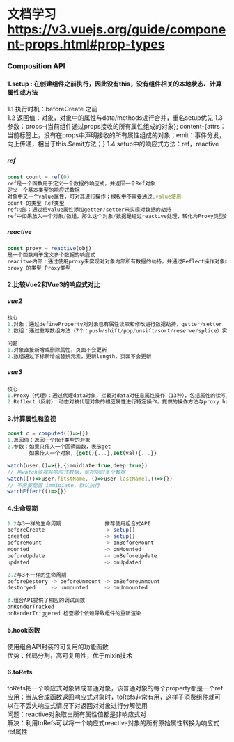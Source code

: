 
# 文档学习 https://v3.vuejs.org/guide/component-props.html#prop-types

### Composition API
#### 1.setup : 在创建组件之前执行，因此没有this，没有组件相关的本地状态、计算属性或方法  
1.1 执行时机：beforeCreate 之前  
1.2 返回值：对象，对象中的属性与data/methods进行合并，重名setup优先
1.3 参数：props-{当前组件通过props接收的所有属性组成的对象}; content-{attrs：当前标签上，没有在props中声明接收的所有属性组成的对象；emit：事件分发，向上传递，相当于this.$emit方法；}
1.4 setup中的响应式方法：ref，reactive
##### ref  
```ts
const count = ref(0)
ref是一个函数用于定义一个数据的响应式，并返回一个Ref对象  
定义一个基本类型的响应式数据  
对象中又一个value属性，可对其进行操作；模板中不需要通过.value使用  
count 的类型 Ref类型
ref内部：通过给value属性添加getter/setter来实现对数据的劫持
ref中如果放入一个对象/数组，那么这个对象/数据是经过reactive处理，转化为Proxy类型的代理对象
```
##### reactive  
```ts
const proxy = reactive(obj)
是一个函数用于定义多个数据的响应式
reacitve内部：通过使用proxy来实现对对象内部所有数据的劫持，并通过Reflect操作对象内部数据
proxy 的类型 Proxy类型
```
#### 2.比较Vue2和Vue3的响应式对比
##### vue2
```ts
核心
1.对象：通过defineProperty对对象已有属性读取和修改进行数据劫持，getter/setter
2.数组：通过重写数组方法（7个：push/shift/pop/unsift/sort/reserve/splice）实现对数组对监听和拦截

问题
1.对象直接新增或删除属性，页面不会更新
2.数组通过下标新增或替换元素，更新length，页面不会更新
```
##### vue3
```ts
核心
1.Proxy（代理）：通过代理data对象，拦截对data对任意属性操作（13种），包括属性的读写/新增/删除等
2.Reflect（反射）：动态对被代理对象的相应属性进行特定操作，提供的操作方法与proxy handlers的方法相同
```
#### 3.计算属性和监视
```ts
const c = computed(()=>{})
1.返回值：返回一个Ref类型的对象
2.参数：如果只传入一个回调函数，表示get 
       如果传入一个对象，{get(){...},set(val){...}}
```
```ts
watch(user,()=>{},{immidiate:true,deep:true})
// 用watch监视非响应式数据，监视同时多个数据
watch([()=>user.fitstName, ()=>user.lastName],()=>{})
// 不需要配置 immidiate，默认执行
watchEffect(()=>{})
```
#### 4.生命周期
```ts
1.2与3一样的生命周期              推荐使用组合式API
beforeCreate                   -> setup()
created                        -> setup()
beforeMount                    -> onBeforeMount
mounted                        -> onMounted
beforeUpdate                   -> onBeforeUpdate
updated                        -> onUpdated

2.2与3不一样的生命周期
beforeDestory -> beforeUnmount -> onBeforeUnmount
destoryed     -> unmounted     -> onUnmounted

3.组合API提供了相应的调试函数
onRenderTracked
onRenderTriggered 检查哪个依赖导致组件的重新渲染
```

#### 5.hook函数
使用组合API封装的可复用的功能函数  
优势：代码分割，高可复用性，优于mixin技术  


#### 6.toRefs
toRefs把一个响应式对象转成普通对象，该普通对象的每个property都是一个ref  
应用：当从合成函数返回响应式对象时，toRefs非常有用，这样子消费组件就可以在不丢失响应式情况下对返回对对象进行分解使用  
问题：reactive对象取出所有属性值都是非响应式对  
解决：利用toRefs可以将一个响应式reactive对象的所有原始属性转换为响应式ref属性   
